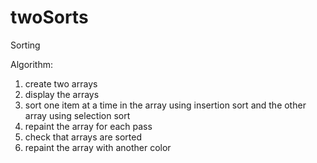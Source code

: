 # twoSorts
Sorting 

   Algorithm:
   1) create two arrays
   2) display the arrays
   3) sort one item at a time in the array using insertion sort and the other array using selection sort
   4) repaint the array for each pass
   5) check that arrays are sorted
   6) repaint the array with another color
